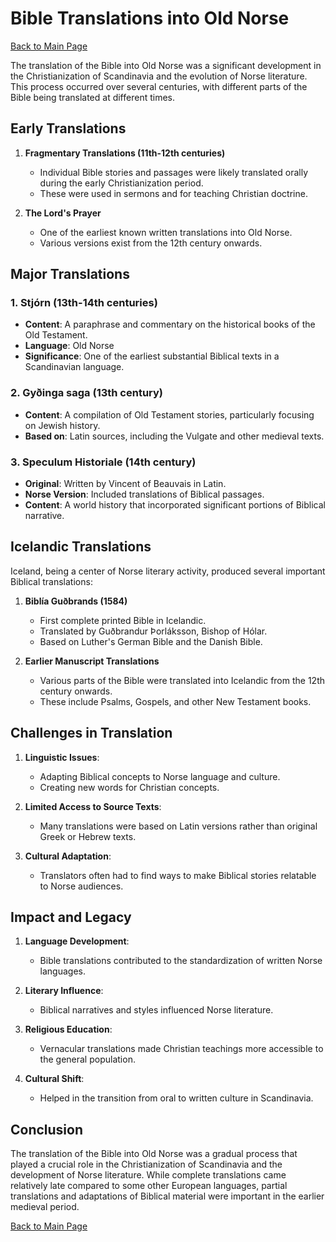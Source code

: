 # Bible Translations into Old Norse

[Back to Main Page](Valhalla.md)

The translation of the Bible into Old Norse was a significant development in the Christianization of Scandinavia and the evolution of Norse literature. This process occurred over several centuries, with different parts of the Bible being translated at different times.

## Early Translations

1. **Fragmentary Translations (11th-12th centuries)**
   - Individual Bible stories and passages were likely translated orally during the early Christianization period.
   - These were used in sermons and for teaching Christian doctrine.

2. **The Lord's Prayer**
   - One of the earliest known written translations into Old Norse.
   - Various versions exist from the 12th century onwards.

## Major Translations

### 1. Stjórn (13th-14th centuries)

- **Content**: A paraphrase and commentary on the historical books of the Old Testament.
- **Language**: Old Norse
- **Significance**: One of the earliest substantial Biblical texts in a Scandinavian language.

### 2. Gyðinga saga (13th century)

- **Content**: A compilation of Old Testament stories, particularly focusing on Jewish history.
- **Based on**: Latin sources, including the Vulgate and other medieval texts.

### 3. Speculum Historiale (14th century)

- **Original**: Written by Vincent of Beauvais in Latin.
- **Norse Version**: Included translations of Biblical passages.
- **Content**: A world history that incorporated significant portions of Biblical narrative.

## Icelandic Translations

Iceland, being a center of Norse literary activity, produced several important Biblical translations:

1. **Biblía Guðbrands (1584)**
   - First complete printed Bible in Icelandic.
   - Translated by Guðbrandur Þorláksson, Bishop of Hólar.
   - Based on Luther's German Bible and the Danish Bible.

2. **Earlier Manuscript Translations**
   - Various parts of the Bible were translated into Icelandic from the 12th century onwards.
   - These include Psalms, Gospels, and other New Testament books.

## Challenges in Translation

1. **Linguistic Issues**: 
   - Adapting Biblical concepts to Norse language and culture.
   - Creating new words for Christian concepts.

2. **Limited Access to Source Texts**:
   - Many translations were based on Latin versions rather than original Greek or Hebrew texts.

3. **Cultural Adaptation**:
   - Translators often had to find ways to make Biblical stories relatable to Norse audiences.

## Impact and Legacy

1. **Language Development**: 
   - Bible translations contributed to the standardization of written Norse languages.

2. **Literary Influence**: 
   - Biblical narratives and styles influenced Norse literature.

3. **Religious Education**: 
   - Vernacular translations made Christian teachings more accessible to the general population.

4. **Cultural Shift**: 
   - Helped in the transition from oral to written culture in Scandinavia.

## Conclusion

The translation of the Bible into Old Norse was a gradual process that played a crucial role in the Christianization of Scandinavia and the development of Norse literature. While complete translations came relatively late compared to some other European languages, partial translations and adaptations of Biblical material were important in the earlier medieval period.

[Back to Main Page](Valhalla.md)

